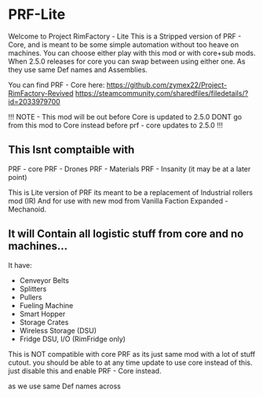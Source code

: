 # PRF-Lite
Welcome to Project RimFactory - Lite
This is a Stripped version of PRF - Core, and is meant to be some simple automation without too heave on machines.
You can choose either play with this mod or with core+sub mods.
When 2.5.0 releases for core you can swap between using either one.
As they use same Def names and Assemblies.

You can find PRF - Core here:
https://github.com/zymex22/Project-RimFactory-Revived
https://steamcommunity.com/sharedfiles/filedetails/?id=2033979700

  !!! NOTE - This mod will be out before Core is updated to 2.5.0 DONT go from this mod to Core instead before prf - core updates to 2.5.0 !!!
 ## This Isnt comptaible with
  PRF - core
  PRF - Drones
  PRF - Materials
  PRF - Insanity
  (it may be at a later point)

 This is Lite version of PRF its meant to be a replacement of Industrial rollers mod (IR)
 And for use with new mod from Vanilla Faction Expanded - Mechanoid.

## It will Contain all logistic stuff from core and no machines...
 It have:
 - Cenveyor Belts
 - Splitters
 - Pullers
 - Fueling Machine
 - Smart Hopper
 - Storage Crates
 - Wireless Storage (DSU)
 - Fridge DSU, I/O (RimFridge only)


 This is NOT compatible with core PRF as its just same mod with a lot of stuff cutout.
 you should be able to at any time update to use core instead of this.
 just disable this and enable PRF - Core instead.

 as we use same Def names across